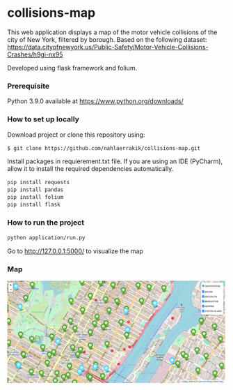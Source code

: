 # collisions-map
This web application displays a map of the motor vehicle collisions of the city of New York, filtered by borough. Based on the following dataset: https://data.cityofnewyork.us/Public-Safety/Motor-Vehicle-Collisions-Crashes/h9gi-nx95

Developed using flask framework and folium.

### Prerequisite

Python 3.9.0 available at https://www.python.org/downloads/

### How to set up locally

Download project or clone this repository using:

```sh
$ git clone https://github.com/nahlaerrakik/collisions-map.git
```
Install packages in requierement.txt file. If you are using an IDE (PyCharm), allow it to install the required dependencies automatically.

```sh
pip install requests
pip install pandas
pip install folium
pip install flask
```
### How to run the project
```sh
python application/run.py
```
Go to http://127.0.0.1:5000/ to visualize the map


###  Map
![](application/templates/map.PNG)
